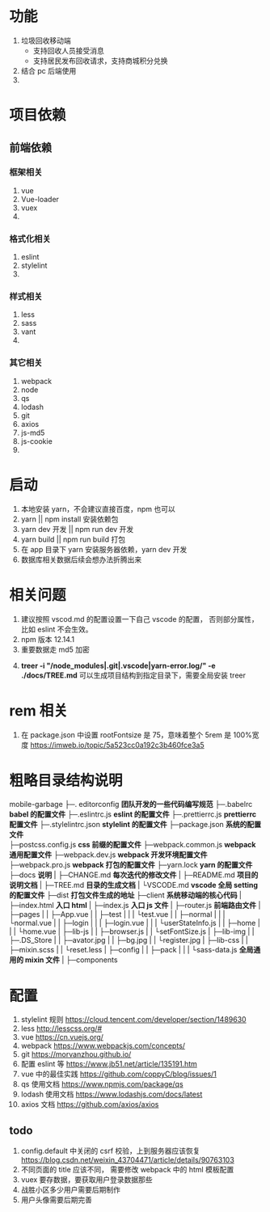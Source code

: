 # 功能

1. 垃圾回收移动端
   - 支持回收人员接受消息
   - 支持居民发布回收请求，支持商城积分兑换
2. 结合 pc 后端使用
3.

# 项目依赖

## 前端依赖

### 框架相关

1. vue
2. Vue-loader
3. vuex
4.

### 格式化相关

1. eslint
2. stylelint
3.

### 样式相关

1. less
2. sass
3. vant
4.

### 其它相关

1. webpack
2. node
3. qs
4. lodash
5. git
6. axios
7. js-md5
8. js-cookie
9.

# 启动

1. 本地安装 yarn，不会建议直接百度，npm 也可以
2. yarn || npm install 安装依赖包
3. yarn dev 开发 || npm run dev 开发
4. yarn build || npm run build 打包
5. 在 app 目录下 yarn 安装服务器依赖，yarn dev 开发
6. 数据库相关数据后续会想办法折腾出来

# 相关问题

1. 建议按照 vscod.md 的配置设置一下自己 vscode 的配置， 否则部分属性，比如 eslint 不会生效。
2. npm 版本 12.14.1
3. 重要数据走 md5 加密

4) **treer -i "/node_modules|.git|.vscode|yarn-error.log/" -e ./docs/TREE.md** 可以生成项目结构到指定目录下，需要全局安装 treer

# rem 相关

1. 在 package.json 中设置 rootFontsize 是 75，意味着整个 5rem 是 100%宽度 https://imweb.io/topic/5a523cc0a192c3b460fce3a5

# 粗略目录结构说明

mobile-garbage
├─. editorconfig **团队开发的一些代码编写规范**
├─.babelrc **babel 的配置文件**
├─.eslintrc.js **eslint 的配置文件**
├─.prettierrc.js **prettierrc 配置文件**
├─.stylelintrc.json **stylelint 的配置文件**
├─package.json **系统的配置文件**  
├─postcss.config.js **css 前缀的配置文件**
├─webpack.common.js **webpack 通用配置文件**
├─webpack.dev.js **webpack 开发环境配置文件**
├─webpack.pro.js **webpack 打包的配置文件**
├─yarn.lock **yarn 的配置文件**
├─docs **说明**
| ├─CHANGE.md **每次迭代的修改文件**
| ├─README.md **项目的说明文档**
| ├─TREE.md **目录的生成文档**
| └VSCODE.md **vscode 全局 setting 的配置文件**
├─dist **打包文件生成的地址**
├─client **系统移动端的核心代码**
| ├─index.html **入口 html**
| ├─index.js **入口 js 文件**
| ├─router.js **前端路由文件**
| ├─pages
| | ├─App.vue
| | ├─test
| | | └test.vue
| | ├─normal
| | | └normal.vue
| | ├─login
| | | ├─login.vue
| | | └userStateInfo.js
| | ├─home
| | | └home.vue
| ├─lib-js
| | ├─browser.js
| | └setFontSize.js
| ├─lib-img
| | ├─.DS_Store
| | ├─avator.jpg
| | ├─bg.jpg
| | └register.jpg
| ├─lib-css
| | ├─mixin.scss
| | └reset.less
| ├─config
| | ├─pack
| | | └sass-data.js **全局通用的 mixin 文件**
| ├─components

# 配置

1. stylelint 规则 https://cloud.tencent.com/developer/section/1489630
2. less http://lesscss.org/#
3. vue https://cn.vuejs.org/
4. webpack https://www.webpackjs.com/concepts/
5. git https://morvanzhou.github.io/
6. 配置 eslint 等 https://www.jb51.net/article/135191.htm
7. vue 中的最佳实践 https://github.com/coppyC/blog/issues/1
8. qs 使用文档 https://www.npmjs.com/package/qs
9. lodash 使用文档 https://www.lodashjs.com/docs/latest
10. axios 文档 https://github.com/axios/axios

## todo

1. config.default 中关闭的 csrf 校验，上到服务器应该恢复 https://blog.csdn.net/weixin_43704471/article/details/90763103
2. 不同页面的 title 应该不同， 需要修改 webpack 中的 html 模板配置
3. vuex 要存数据，要获取用户登录数据那些
4. 战胜小区多少用户需要后期制作
5. 用户头像需要后期完善

